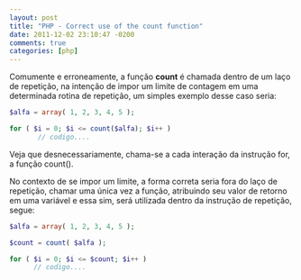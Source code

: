 ```yaml
---
layout: post
title: "PHP - Correct use of the count function"
date: 2011-12-02 23:10:47 -0200
comments: true
categories: [php]
---
```


Comumente e erroneamente, a função **count** é chamada dentro de um laço de repetição, na
intenção de impor um limite de contagem em uma determinada rotina de repetição, um simples
exemplo desse caso seria:

```php
$alfa = array( 1, 2, 3, 4, 5 );

for ( $i = 0; $i <= count($alfa); $i++ )
       // codigo....
```

Veja que desnecessariamente, chama-se a cada interação da instrução for, a função count().

No contexto de se impor um limite, a forma correta seria fora do laço de repetição, chamar uma única vez a
função, atribuindo seu valor de retorno em uma variável e essa sim, será utilizada dentro da instrução de
repetição, segue:

```php
$alfa = array( 1, 2, 3, 4, 5 );

$count = count( $alfa );

for ( $i = 0; $i <= $count; $i++ )
      // codigo.... 
```
